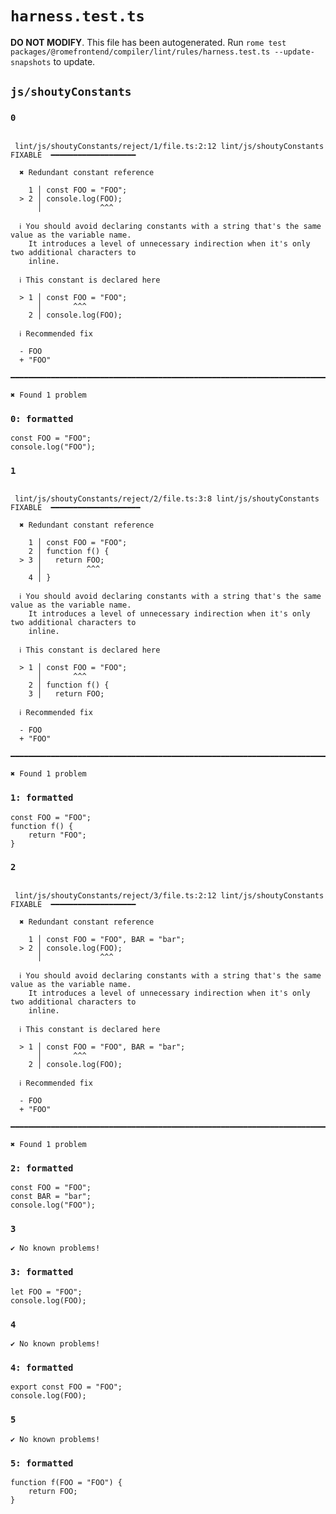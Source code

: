 # `harness.test.ts`

**DO NOT MODIFY**. This file has been autogenerated. Run `rome test packages/@romefrontend/compiler/lint/rules/harness.test.ts --update-snapshots` to update.

## `js/shoutyConstants`

### `0`

```

 lint/js/shoutyConstants/reject/1/file.ts:2:12 lint/js/shoutyConstants  FIXABLE  ━━━━━━━━━━━━━━━━━━━

  ✖ Redundant constant reference

    1 │ const FOO = "FOO";
  > 2 │ console.log(FOO);
      │             ^^^

  ℹ You should avoid declaring constants with a string that's the same value as the variable name.
    It introduces a level of unnecessary indirection when it's only two additional characters to
    inline.

  ℹ This constant is declared here

  > 1 │ const FOO = "FOO";
      │       ^^^
    2 │ console.log(FOO);

  ℹ Recommended fix

  - FOO
  + "FOO"

━━━━━━━━━━━━━━━━━━━━━━━━━━━━━━━━━━━━━━━━━━━━━━━━━━━━━━━━━━━━━━━━━━━━━━━━━━━━━━━━━━━━━━━━━━━━━━━━━━━━

✖ Found 1 problem

```

### `0: formatted`

```
const FOO = "FOO";
console.log("FOO");

```

### `1`

```

 lint/js/shoutyConstants/reject/2/file.ts:3:8 lint/js/shoutyConstants  FIXABLE  ━━━━━━━━━━━━━━━━━━━━

  ✖ Redundant constant reference

    1 │ const FOO = "FOO";
    2 │ function f() {
  > 3 │   return FOO;
      │          ^^^
    4 │ }

  ℹ You should avoid declaring constants with a string that's the same value as the variable name.
    It introduces a level of unnecessary indirection when it's only two additional characters to
    inline.

  ℹ This constant is declared here

  > 1 │ const FOO = "FOO";
      │       ^^^
    2 │ function f() {
    3 │   return FOO;

  ℹ Recommended fix

  - FOO
  + "FOO"

━━━━━━━━━━━━━━━━━━━━━━━━━━━━━━━━━━━━━━━━━━━━━━━━━━━━━━━━━━━━━━━━━━━━━━━━━━━━━━━━━━━━━━━━━━━━━━━━━━━━

✖ Found 1 problem

```

### `1: formatted`

```
const FOO = "FOO";
function f() {
	return "FOO";
}

```

### `2`

```

 lint/js/shoutyConstants/reject/3/file.ts:2:12 lint/js/shoutyConstants  FIXABLE  ━━━━━━━━━━━━━━━━━━━

  ✖ Redundant constant reference

    1 │ const FOO = "FOO", BAR = "bar";
  > 2 │ console.log(FOO);
      │             ^^^

  ℹ You should avoid declaring constants with a string that's the same value as the variable name.
    It introduces a level of unnecessary indirection when it's only two additional characters to
    inline.

  ℹ This constant is declared here

  > 1 │ const FOO = "FOO", BAR = "bar";
      │       ^^^
    2 │ console.log(FOO);

  ℹ Recommended fix

  - FOO
  + "FOO"

━━━━━━━━━━━━━━━━━━━━━━━━━━━━━━━━━━━━━━━━━━━━━━━━━━━━━━━━━━━━━━━━━━━━━━━━━━━━━━━━━━━━━━━━━━━━━━━━━━━━

✖ Found 1 problem

```

### `2: formatted`

```
const FOO = "FOO";
const BAR = "bar";
console.log("FOO");

```

### `3`

```
✔ No known problems!

```

### `3: formatted`

```
let FOO = "FOO";
console.log(FOO);

```

### `4`

```
✔ No known problems!

```

### `4: formatted`

```
export const FOO = "FOO";
console.log(FOO);

```

### `5`

```
✔ No known problems!

```

### `5: formatted`

```
function f(FOO = "FOO") {
	return FOO;
}

```
